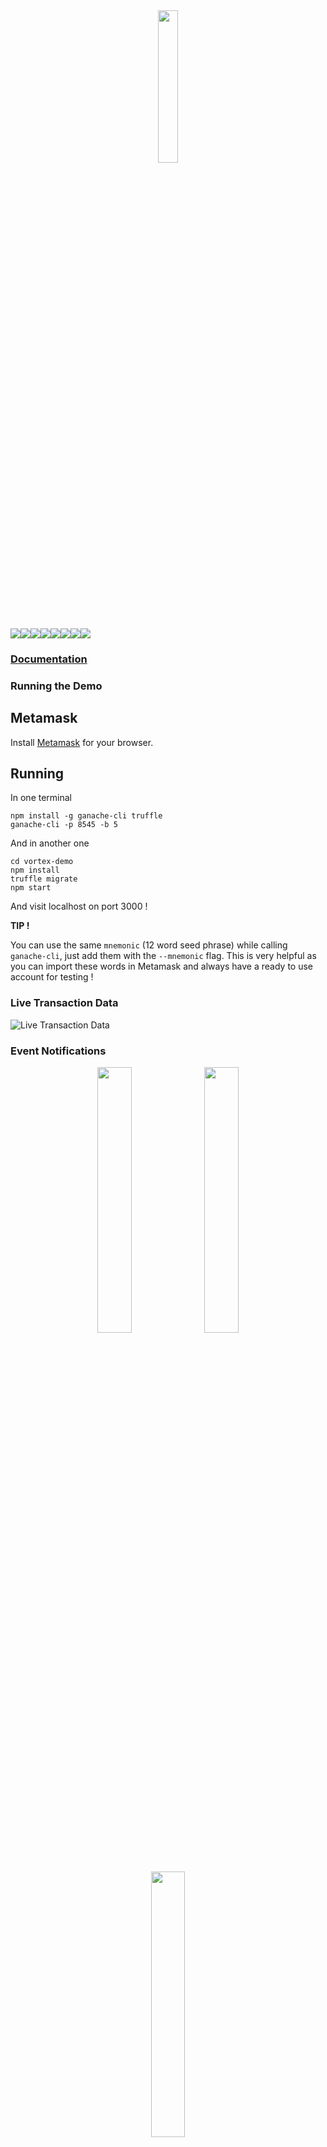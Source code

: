 <!--
  Title: Vortex Demo
  Description: And Ethereum Dapp React and Redux tool taking care of transactions, smart contracts and many more !
  Author: mortimr
  -->
<div align="center" >
<img width="25%" src="https://raw.githubusercontent.com/Horyus/vortex-demo/master/https://raw.githubusercontent.com/Horyus/vortex-demo/master/.assets/VortexDemo.png">
</div>

[![](https://sourcerer.io/fame/mortimr/Horyus/vortex-demo-truffle/images/0)](https://sourcerer.io/fame/mortimr/Horyus/vortex-demo-truffle/links/0)[![](https://sourcerer.io/fame/mortimr/Horyus/vortex-demo-truffle/images/1)](https://sourcerer.io/fame/mortimr/Horyus/vortex-demo-truffle/links/1)[![](https://sourcerer.io/fame/mortimr/Horyus/vortex-demo-truffle/images/2)](https://sourcerer.io/fame/mortimr/Horyus/vortex-demo-truffle/links/2)[![](https://sourcerer.io/fame/mortimr/Horyus/vortex-demo-truffle/images/3)](https://sourcerer.io/fame/mortimr/Horyus/vortex-demo-truffle/links/3)[![](https://sourcerer.io/fame/mortimr/Horyus/vortex-demo-truffle/images/4)](https://sourcerer.io/fame/mortimr/Horyus/vortex-demo-truffle/links/4)[![](https://sourcerer.io/fame/mortimr/Horyus/vortex-demo-truffle/images/5)](https://sourcerer.io/fame/mortimr/Horyus/vortex-demo-truffle/links/5)[![](https://sourcerer.io/fame/mortimr/Horyus/vortex-demo-truffle/images/6)](https://sourcerer.io/fame/mortimr/Horyus/vortex-demo-truffle/links/6)[![](https://sourcerer.io/fame/mortimr/Horyus/vortex-demo-truffle/images/7)](https://sourcerer.io/fame/mortimr/Horyus/vortex-demo-truffle/links/7)

### [Documentation](https://vort-x.readthedocs.io/en/develop/tutorial)

### Running the Demo

## Metamask

Install [Metamask](https://metamask.io/) for your browser.

## Running

In one terminal
```
npm install -g ganache-cli truffle
ganache-cli -p 8545 -b 5
```

And in another one
```
cd vortex-demo
npm install
truffle migrate
npm start
```

And visit localhost on port 3000 !

**TIP !**

You can use the same `mnemonic` (12 word seed phrase) while calling `ganache-cli`, just add them with the `--mnemonic` flag.
This is very helpful as you can import these words in Metamask and always have a ready to use account for testing !

### Live Transaction Data

![Live Transaction Data](https://raw.githubusercontent.com/Horyus/vortex-demo/master/.assets/LiveTransactionData.png)

### Event Notifications

<div align="center" >
<img width="33%" src="https://raw.githubusercontent.com/Horyus/vortex-demo/master/.assets/EventNotification_1.png">
<img width="33%" src="https://raw.githubusercontent.com/Horyus/vortex-demo/master/.assets/EventNotification_2.png">
<img width="33%" src="https://raw.githubusercontent.com/Horyus/vortex-demo/master/.assets/EventNotification_3.png">
</div>


### Contract Interactions

![Contract Interactions](https://raw.githubusercontent.com/Horyus/vortex-demo/master/.assets/ContractInteraction.png)

### Event Feed

![Event Feed](https://raw.githubusercontent.com/Horyus/vortex-demo/master/.assets/EventFeed.png)

### IPFS Content Fetching

![IPFS Fetching](https://raw.githubusercontent.com/Horyus/vortex-demo/master/.assets/IpfsFetching.png)

